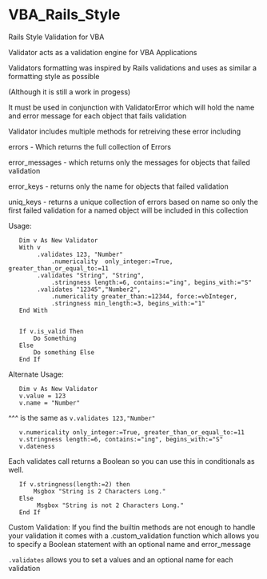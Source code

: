 VBA_Rails_Style
===============

Rails Style Validation for VBA

Validator acts as a validation engine for VBA Applications

Validators formatting was inspired by Rails validations and uses as similar a formatting style as possible 

(Although it is still a work in progess)

It must be used in conjunction with ValidatorError which will hold the name and error message for each object that fails validation
 
Validator includes multiple methods for retreiving these error including
 
errors - Which returns the full collection of Errors
 
error_messages - which returns only the messages for objects that failed validation
 
error_keys - returns only the name for objects that failed validation
 
uniq_keys - returns a unique collection of errors based on name so only the first failed validation for a named object will be included in this collection

Usage:

       Dim v As New Validator
       With v
            .validates 123, "Number"
                .numericality  only_integer:=True, greater_than_or_equal_to:=11
            .validates "String", "String", 
                .stringness length:=6, contains:="ing", begins_with:="S"
            .validates "12345","Number2",
                .numericality greater_than:=12344, force:=vbInteger, 
                .stringness min_length:=3, begins_with:="1"
       End With


       If v.is_valid Then
           Do Something
       Else
           Do something Else
       End If
       
 Alternate Usage:
 
       Dim v As New Validator
       v.value = 123
       v.name = "Number"

 ^^^ is the same as `v.validates 123,"Number"`

       v.numericality only_integer:=True, greater_than_or_equal_to:=11
       v.stringness length:=6, contains:="ing", begins_with:="S"
       v.dateness 
       
 Each validates call returns a Boolean so you can use this in conditionals as well.
 
 
       If v.stringness(length:=2) then
           Msgbox "String is 2 Characters Long."
       Else
            Msgbox "String is not 2 Characters Long."
       End If


 Custom Validation:
   If you find the builtin methods are not enough to handle your validation it comes with a .custom_validation function which allows you to 
       specify a Boolean statement with an optional name and error_message


 `.validates` allows you to set a values and an optional name for each validation
 
